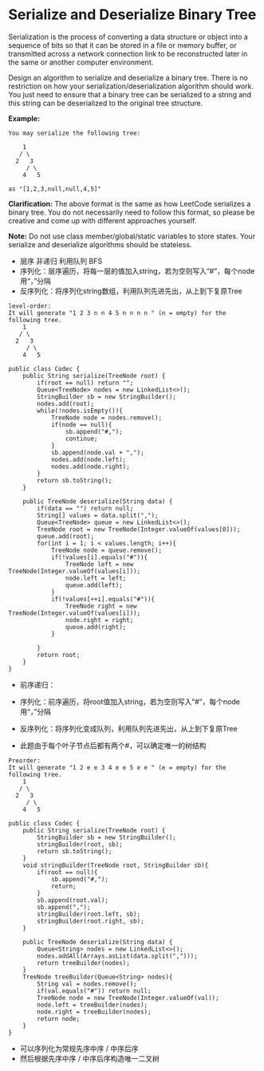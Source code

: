 # Serialize and Deserialize Binary Tree

Serialization is the process of converting a data structure or object into a sequence of bits so that it can be stored in a file or memory buffer, or transmitted across a network connection link to be reconstructed later in the same or another computer environment.

Design an algorithm to serialize and deserialize a binary tree. There is no restriction on how your serialization/deserialization algorithm should work. You just need to ensure that a binary tree can be serialized to a string and this string can be deserialized to the original tree structure.

**Example:**
```
You may serialize the following tree:

    1
   / \
  2   3
     / \
    4   5

as "[1,2,3,null,null,4,5]"
```

**Clarification:** The above format is the same as how LeetCode serializes a binary tree. You do not necessarily need to follow this format, so please be creative and come up with different approaches yourself.

**Note:** Do not use class member/global/static variables to store states. Your serialize and deserialize algorithms should be stateless.


* 层序 非递归 利用队列 BFS
* 序列化：层序遍历，将每一层的值加入string，若为空则写入“#”，每个node用“，”分隔
* 反序列化：将序列化string数组，利用队列先进先出，从上到下复原Tree

```
level-order:
It will generate "1 2 3 n n 4 5 n n n n " (n = empty) for the following tree.
    1
   / \
  2   3
     / \
    4   5
```

```
public class Codec {
    public String serialize(TreeNode root) {
        if(root == null) return "";
        Queue<TreeNode> nodes = new LinkedList<>();
        StringBuilder sb = new StringBuilder();
        nodes.add(root);
        while(!nodes.isEmpty()){
            TreeNode node = nodes.remove();
            if(node == null){
                sb.append("#,");
                continue;
            }
            sb.append(node.val + ",");
            nodes.add(node.left);
            nodes.add(node.right);
        }
        return sb.toString();
    }

    public TreeNode deserialize(String data) {
        if(data == "") return null;
        String[] values = data.split(",");
        Queue<TreeNode> queue = new LinkedList<>();
        TreeNode root = new TreeNode(Integer.valueOf(values[0]));
        queue.add(root);
        for(int i = 1; i < values.length; i++){
            TreeNode node = queue.remove();
            if(!values[i].equals("#")){
                TreeNode left = new TreeNode(Integer.valueOf(values[i]));
                node.left = left;
                queue.add(left);
            }
            if(!values[++i].equals("#")){
                TreeNode right = new TreeNode(Integer.valueOf(values[i]));
                node.right = right;
                queue.add(right);
            }
            
        }
        return root;
    }
}
```

* 前序递归：
* 序列化：前序遍历，将root值加入string，若为空则写入“#”，每个node用“，”分隔
* 反序列化：将序列化变成队列，利用队列先进先出，从上到下复原Tree

* 此题由于每个叶子节点后都有两个#，可以确定唯一的树结构
```
Preorder:
It will generate "1 2 e e 3 4 e e 5 e e " (e = empty) for the following tree.
    1
   / \
  2   3
     / \
    4   5
```

```
public class Codec {
    public String serialize(TreeNode root) {
        StringBuilder sb = new StringBuilder();
        stringBuilder(root, sb);
        return sb.toString();
    }
    void stringBuilder(TreeNode root, StringBuilder sb){
        if(root == null){
            sb.append("#,");
            return;
        }
        sb.append(root.val);
        sb.append(",");
        stringBuilder(root.left, sb);
        stringBuilder(root.right, sb);       
    }

    public TreeNode deserialize(String data) {
        Queue<String> nodes = new LinkedList<>();
        nodes.addAll(Arrays.asList(data.split(",")));
        return treeBuilder(nodes);
    }
    TreeNode treeBuilder(Queue<String> nodes){
        String val = nodes.remove();
        if(val.equals("#")) return null;
        TreeNode node = new TreeNode(Integer.valueOf(val));
        node.left = treeBuilder(nodes);
        node.right = treeBuilder(nodes);
        return node;
    }
}
```


* 可以序列化为常规先序中序 / 中序后序
* 然后根据先序中序 / 中序后序构造唯一二叉树
